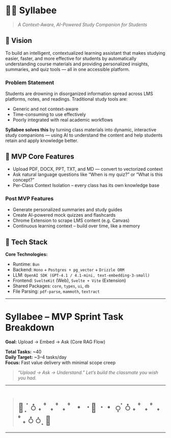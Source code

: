 # 🌼🐝 Syllabee
> _A Context-Aware, AI-Powered Study Companion for Students_

## 🌱 Vision

To build an intelligent, contextualized learning assistant that makes studying easier, faster, and more effective for students by automatically understanding course materials and providing personalized insights, summaries, and quiz tools — all in one accessible platform.


###  Problem Statement

Students are drowning in disorganized information spread across LMS platforms, notes, and readings. Traditional study tools are:
- Generic and not context-aware
- Time-consuming to use effectively
- Poorly integrated with real academic workflows

**Syllabee solves this** by turning class materials into dynamic, interactive study companions — using AI to understand the content and help students retain and apply knowledge better.

## 🌻 MVP Core Features

- Upload PDF, DOCX, PPT, TXT, and MD — convert to vectorized context
- Ask natural language questions like “When is my quiz?” or “What is this concept?”
- Per-Class Context Isolation – every class has its own knowledge base
### Post MVP Features
- Generate personalized summaries and study guides
- Create AI-powered mock quizzes and flashcards
- Chrome Extension to scrape LMS content (e.g. Canvas)
- Continuous learning context – build over time, like a memory

## 🍯 Tech Stack

**Core Technologies:**
- Runtime: `Bun`
- Backend: `Hono` + `Postgres + pg_vector` + `Drizzle ORM`
- LLM: `OpenAI SDK (GPT-4.1 / 4.1-mini, text-embedding-3-small)`
- Frontend: `SvelteKit` (Web), `Svelte + Vite` (Extension)
- Shared Packages: `core`, `types`, `ui`, `db`
- File Parsing: `pdf-parse`, `mammoth`, `textract`

---
#  Syllabee – MVP Sprint Task Breakdown

**Goal:** Upload → Embed → Ask (Core RAG Flow)


**Total Tasks:** ~40  
**Daily Target:** ~3–4 tasks/day  
**Focus:** Fast value delivery with minimal scope creep

> _“Upload → Ask → Understand.” Let’s build the classmate you wish you had._


---
> # 🌻   ᜓ  ᜒ  𖬰  ˖  ﾟ ˖  ﾟ ˖  ﾟ ・  ᠂  🐝  ᠂   ・    ᜓ  ᜒ  𖬰  ˖  ﾟ ˖  ﾟ ˖  ﾟ˖ 𖬰  ᜒ  ᜓ  🍯
---
